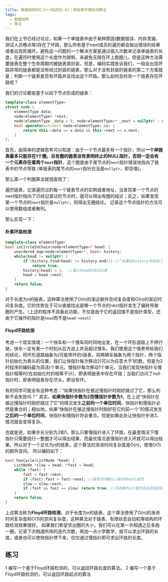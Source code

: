 ```yaml
---
title: 数据结构的C/C++描述02.01：单链表环路检测算法
tags: 
  - 数据结构
  - 算法
---
```



我们在上节已经讨论过，如果一个单链表中由于某种原因(数据错误、内存泄漏、测试人员瞎点等)存在了环路，那么所有基于next成员的遍历都会输出错误的结果或者出现死循环。避免这一问题的一个解决方案是通过插入次数来记录单链表的长度，在遍历时使用这个长度作为限制，来避免无限在环上跑圈儿，但是这种方法需要链表在整个生命周期内被链表类封装，但是，编码实践告诉我们，一般会出现环路异常的链表都是没有经过封装的链表，那么对于没有封装的链表的第二个方案就是：判断一个链表是否有环路并且找出这个环路。那么如何去检验一个链表存在环路呢？

我们的讨论都是基于以如下节点形成的链表：

```cpp
template<class elementType>
struct node {
    elementType data;
    node<elementType> *next;
    node(elementType _data = 0, node<elementType>* _next = nullptr) : data(_data), next(_next) {}
    bool operator==(const node<elementType> &x) {
        return this->data == x.data && this->next == x.next;
    }
};
```

首先，由简单的逻辑思考可以知道：由于一个节点最多有一个指针，所以**一个单链表最多只能存在1个圈，且有圈的链表没有表明终止的NULL指针，否则一定会有一个元素存在着两个`next`指针**。这个圈是由于尾节点的`next`指针错误地指向了链表中的节点导致 (单链表的尾节点的`next`指针应当是`nullptr`，即空值)。

那么第一个判圈算法就很直观了：

遍历链表，记录遍历过的每一个链表节点的实例或者地址，当发现某一个节点的next指针指向了已经记录过的节点时，就可以得出有圈的结论；反之，如果发现某一个节点的`next`指针是`nullptr`，则得出无圈结论。
记录这个节点指针的方法可以使用数组或者散列。

那么实现一下：
#### 朴素环路检测

```cpp
template<class elementType>
bool isCircleInChain(node<elementType>* head) {
    unordered_map<node<elementType>*, bool> history;
    while(head != nullptr) {
        if (history.find(head) != history.end()) //“如果在history中找到了指针head的访问记录”
            return true;
        history[head] = 1;  //插入head的访问记录
        head = head->next;
    }
    return false;
}
```

对于长度为n的链表，这种算法使用了O(n)的渐近额外空间复杂度和O(n)的渐近时间复杂度。它的优势在于可以直接找出是哪一个节点的next指针发生了偏转导致圈的产生。（上述的程序不具备此功能，不仅是由于它的返回值不是指针类型，还由于它操作的指针是`head`而不是`head->next`）

#### Floyd环路检测

考虑一个现实情境：一个快车和一个慢车同时同地出发，在一个环形道路上不停行驶，快车一定有某一个时刻从后方追上并且超过慢车。我们使用这个情景带给我们的结论，将环形道路抽象为(可能带环的)链表，将两辆车抽象为两个指针，两个指针初始化为表头的位置，我们让快指针每次移动2(可以为任意大于1的数，但是为2时程序的编码最为简洁)个单元，慢指针每次移动1个单元，当我们发现快指针与慢指针相等时(在初始化时的相等不计)，即表明链表中存在环路；当我们访问了null指针时，即表明链表存在尽头，即没有环。

有的同学可能会有这种考虑：“如果快指针在接近慢指针时刚好跳过了它，那么判断不会失败吗？” 其实，**如果快指针步数为2而慢指针步数为1**，在上述“快指针在接近慢指针时刚好跳过了它”的情况发生**之前的一个单位时间**，快指针和慢指针必然是重合的；相似地，如果“快指针在接近慢指针时刚好在它的前一个”的情况发生**之后的一个单位时间**，快指针和慢指针将会重合。但是如果此处让快指针步进3，情况就会变得复杂。

也就是说，如果步长分别为2和1，那么只要慢指针进入了环路，在最差情况下慢指针只需要绕行一整圈才可以得出结果，而最优情况是慢指针进入环就可以得出结果。所以对于一个总长为n的链表，这个算法的渐进时间复杂度是O(n)，使用O(1)的额外空间。
所以编码如下：

```cpp
bool hasCycle(ListNode *head) {
    ListNode *slow = head, *fast = head;
    while (fast) {
        fast = fast->next;
        if (fast) fast = fast->next; //避免访问NULL指针的next成员
        slow = slow->next;
        if (fast && fast == slow) return true; //先判断fast是否存在的目的是避免“输入一个只有表头节点的空表，输出true”的情况
    }
    return false;
}
```

上述算法称为**Floyd环路检测**，对于长度为n的链表，这个算法使用了O(n)的渐进时间复杂度和O(1)的空间复杂度，这种算法对于链表、有限状态自动机等结构的环路检测效果很好。
如果我们希望求出圈的大小，我们可以在第一次相遇之后多跑一圈，记录下次相遇所用的迭代次数，再加一点小学数学，就可以求出环路的长度。或者也可以使快指针停下来，仅仅通过慢指针即可求出环路的长度。

## 练习

1 编写一个基于Floyd环路检测的，可以返回环路长度的算法。
2 编写一个基于Floyd环路检测的，可以返回环路起点的算法